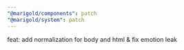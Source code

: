 ```yaml
---
"@marigold/components": patch
"@marigold/system": patch
---
```


feat: add normalization for body and html & fix emotion leak
